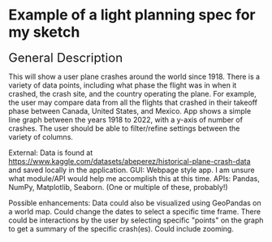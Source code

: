 # Example of a light planning spec for my sketch

 <font size="5"> General Description </font>

This will show a user plane crashes around the world since 1918. There is a variety of data points, including what phase the flight was in when it crashed, the crash site, and the country operating the plane. For example, the user may compare data from all the flights that crashed in their takeoff phase between Canada, United States, and Mexico.
App shows a simple line graph between the years 1918 to 2022, with a y-axis of number of crashes.
The user should be able to filter/refine settings between the variety of columns.

External:
Data is found at https://www.kaggle.com/datasets/abeperez/historical-plane-crash-data and saved locally in the application.
GUI: Webpage style app. I am unsure what module/API would help me accomplish this at this time.
APIs: Pandas, NumPy, Matplotlib, Seaborn. (One or multiple of these, probably!)


Possible enhancements:
Data could also be visualized using GeoPandas on a world map.
Could change the dates to select a specific time frame.
There could be interactions by the user by selecting specific "points" on the graph to get a summary of the specific crash(es).
Could include zooming.


